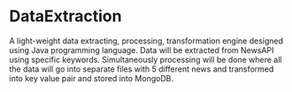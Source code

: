 # DataExtraction
A light-weight data extracting, processing, transformation engine designed using Java programming language. Data will be extracted from NewsAPI using specific keywords. Simultaneously processing will be done where all the data will go into separate files with 5 different news and transformed into key value pair and stored into MongoDB.
